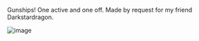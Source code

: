 Gunships! One active and one off.  Made by request for my friend Darkstardragon.

![image](https://user-images.githubusercontent.com/27104963/31309655-b251e94e-ab57-11e7-83a9-fb4254755ce0.png)
